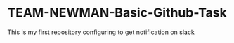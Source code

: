 # TEAM-NEWMAN-Basic-Github-Task
This is my first repository configuring to get notification on slack
